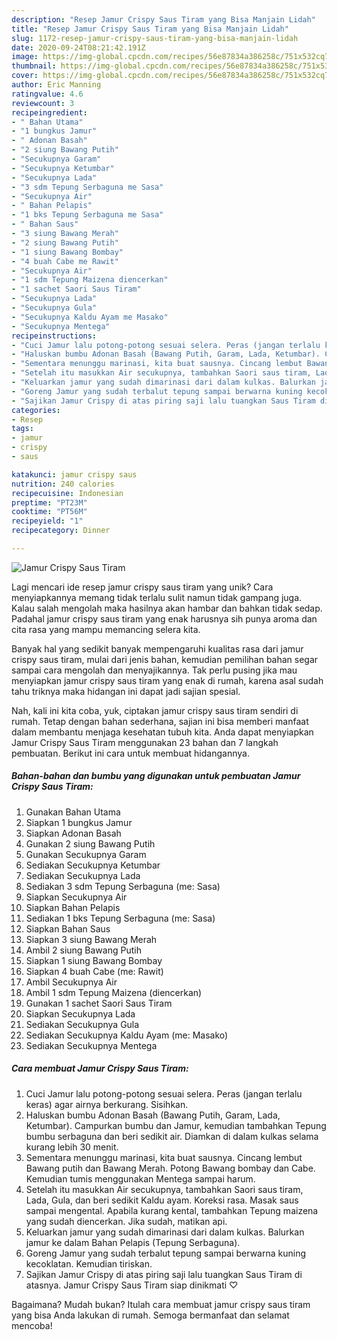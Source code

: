```yaml
---
description: "Resep Jamur Crispy Saus Tiram yang Bisa Manjain Lidah"
title: "Resep Jamur Crispy Saus Tiram yang Bisa Manjain Lidah"
slug: 1172-resep-jamur-crispy-saus-tiram-yang-bisa-manjain-lidah
date: 2020-09-24T08:21:42.191Z
image: https://img-global.cpcdn.com/recipes/56e87834a386258c/751x532cq70/jamur-crispy-saus-tiram-foto-resep-utama.jpg
thumbnail: https://img-global.cpcdn.com/recipes/56e87834a386258c/751x532cq70/jamur-crispy-saus-tiram-foto-resep-utama.jpg
cover: https://img-global.cpcdn.com/recipes/56e87834a386258c/751x532cq70/jamur-crispy-saus-tiram-foto-resep-utama.jpg
author: Eric Manning
ratingvalue: 4.6
reviewcount: 3
recipeingredient:
- " Bahan Utama"
- "1 bungkus Jamur"
- " Adonan Basah"
- "2 siung Bawang Putih"
- "Secukupnya Garam"
- "Secukupnya Ketumbar"
- "Secukupnya Lada"
- "3 sdm Tepung Serbaguna me Sasa"
- "Secukupnya Air"
- " Bahan Pelapis"
- "1 bks Tepung Serbaguna me Sasa"
- " Bahan Saus"
- "3 siung Bawang Merah"
- "2 siung Bawang Putih"
- "1 siung Bawang Bombay"
- "4 buah Cabe me Rawit"
- "Secukupnya Air"
- "1 sdm Tepung Maizena diencerkan"
- "1 sachet Saori Saus Tiram"
- "Secukupnya Lada"
- "Secukupnya Gula"
- "Secukupnya Kaldu Ayam me Masako"
- "Secukupnya Mentega"
recipeinstructions:
- "Cuci Jamur lalu potong-potong sesuai selera. Peras (jangan terlalu keras) agar airnya berkurang. Sisihkan."
- "Haluskan bumbu Adonan Basah (Bawang Putih, Garam, Lada, Ketumbar). Campurkan bumbu dan Jamur, kemudian tambahkan Tepung bumbu serbaguna dan beri sedikit air. Diamkan di dalam kulkas selama kurang lebih 30 menit."
- "Sementara menunggu marinasi, kita buat sausnya. Cincang lembut Bawang putih dan Bawang Merah. Potong Bawang bombay dan Cabe. Kemudian tumis menggunakan Mentega sampai harum."
- "Setelah itu masukkan Air secukupnya, tambahkan Saori saus tiram, Lada, Gula, dan beri sedikit Kaldu ayam. Koreksi rasa. Masak saus sampai mengental. Apabila kurang kental, tambahkan Tepung maizena yang sudah diencerkan. Jika sudah, matikan api."
- "Keluarkan jamur yang sudah dimarinasi dari dalam kulkas. Balurkan jamur ke dalam Bahan Pelapis (Tepung Serbaguna)."
- "Goreng Jamur yang sudah terbalut tepung sampai berwarna kuning kecoklatan. Kemudian tiriskan."
- "Sajikan Jamur Crispy di atas piring saji lalu tuangkan Saus Tiram di atasnya. Jamur Crispy Saus Tiram siap dinikmati ♡"
categories:
- Resep
tags:
- jamur
- crispy
- saus

katakunci: jamur crispy saus 
nutrition: 240 calories
recipecuisine: Indonesian
preptime: "PT23M"
cooktime: "PT56M"
recipeyield: "1"
recipecategory: Dinner

---
```



![Jamur Crispy Saus Tiram](https://img-global.cpcdn.com/recipes/56e87834a386258c/751x532cq70/jamur-crispy-saus-tiram-foto-resep-utama.jpg)

Lagi mencari ide resep jamur crispy saus tiram yang unik? Cara menyiapkannya memang tidak terlalu sulit namun tidak gampang juga. Kalau salah mengolah maka hasilnya akan hambar dan bahkan tidak sedap. Padahal jamur crispy saus tiram yang enak harusnya sih punya aroma dan cita rasa yang mampu memancing selera kita.



Banyak hal yang sedikit banyak mempengaruhi kualitas rasa dari jamur crispy saus tiram, mulai dari jenis bahan, kemudian pemilihan bahan segar sampai cara mengolah dan menyajikannya. Tak perlu pusing jika mau menyiapkan jamur crispy saus tiram yang enak di rumah, karena asal sudah tahu triknya maka hidangan ini dapat jadi sajian spesial.


Nah, kali ini kita coba, yuk, ciptakan jamur crispy saus tiram sendiri di rumah. Tetap dengan bahan sederhana, sajian ini bisa memberi manfaat dalam membantu menjaga kesehatan tubuh kita. Anda dapat menyiapkan Jamur Crispy Saus Tiram menggunakan 23 bahan dan 7 langkah pembuatan. Berikut ini cara untuk membuat hidangannya.

<!--inarticleads1-->

##### Bahan-bahan dan bumbu yang digunakan untuk pembuatan Jamur Crispy Saus Tiram:

1. Gunakan  Bahan Utama
1. Siapkan 1 bungkus Jamur
1. Siapkan  Adonan Basah
1. Gunakan 2 siung Bawang Putih
1. Gunakan Secukupnya Garam
1. Sediakan Secukupnya Ketumbar
1. Sediakan Secukupnya Lada
1. Sediakan 3 sdm Tepung Serbaguna (me: Sasa)
1. Siapkan Secukupnya Air
1. Siapkan  Bahan Pelapis
1. Sediakan 1 bks Tepung Serbaguna (me: Sasa)
1. Siapkan  Bahan Saus
1. Siapkan 3 siung Bawang Merah
1. Ambil 2 siung Bawang Putih
1. Siapkan 1 siung Bawang Bombay
1. Siapkan 4 buah Cabe (me: Rawit)
1. Ambil Secukupnya Air
1. Ambil 1 sdm Tepung Maizena (diencerkan)
1. Gunakan 1 sachet Saori Saus Tiram
1. Siapkan Secukupnya Lada
1. Sediakan Secukupnya Gula
1. Sediakan Secukupnya Kaldu Ayam (me: Masako)
1. Sediakan Secukupnya Mentega




<!--inarticleads2-->

##### Cara membuat Jamur Crispy Saus Tiram:

1. Cuci Jamur lalu potong-potong sesuai selera. Peras (jangan terlalu keras) agar airnya berkurang. Sisihkan.
1. Haluskan bumbu Adonan Basah (Bawang Putih, Garam, Lada, Ketumbar). Campurkan bumbu dan Jamur, kemudian tambahkan Tepung bumbu serbaguna dan beri sedikit air. Diamkan di dalam kulkas selama kurang lebih 30 menit.
1. Sementara menunggu marinasi, kita buat sausnya. Cincang lembut Bawang putih dan Bawang Merah. Potong Bawang bombay dan Cabe. Kemudian tumis menggunakan Mentega sampai harum.
1. Setelah itu masukkan Air secukupnya, tambahkan Saori saus tiram, Lada, Gula, dan beri sedikit Kaldu ayam. Koreksi rasa. Masak saus sampai mengental. Apabila kurang kental, tambahkan Tepung maizena yang sudah diencerkan. Jika sudah, matikan api.
1. Keluarkan jamur yang sudah dimarinasi dari dalam kulkas. Balurkan jamur ke dalam Bahan Pelapis (Tepung Serbaguna).
1. Goreng Jamur yang sudah terbalut tepung sampai berwarna kuning kecoklatan. Kemudian tiriskan.
1. Sajikan Jamur Crispy di atas piring saji lalu tuangkan Saus Tiram di atasnya. Jamur Crispy Saus Tiram siap dinikmati ♡




Bagaimana? Mudah bukan? Itulah cara membuat jamur crispy saus tiram yang bisa Anda lakukan di rumah. Semoga bermanfaat dan selamat mencoba!
